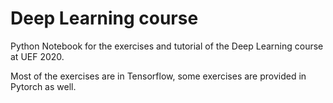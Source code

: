 # Deep Learning course
Python Notebook for the exercises and tutorial of the Deep Learning course at UEF 2020.

Most of the exercises are in Tensorflow, some exercises are provided in Pytorch as well.
